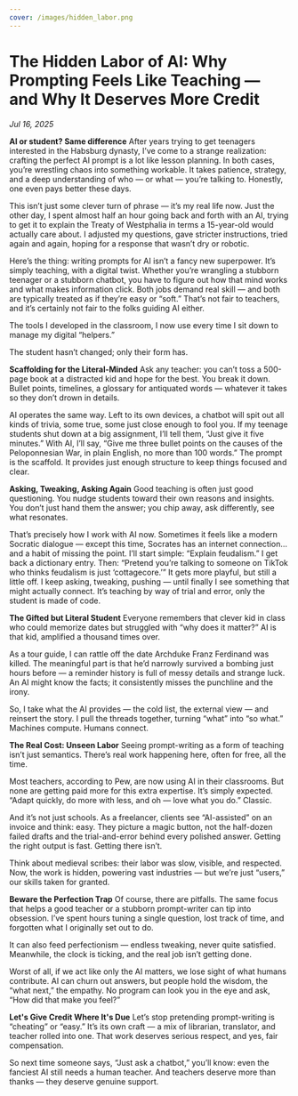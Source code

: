 ```yaml
---
cover: /images/hidden_labor.png
---
```


# The Hidden Labor of AI: Why Prompting Feels Like Teaching — and Why It Deserves More Credit

*Jul 16, 2025*


**AI or student? Same difference**
After years trying to get teenagers interested in the Habsburg dynasty, I’ve come to a strange realization: crafting the perfect AI prompt is a lot like lesson planning. In both cases, you’re wrestling chaos into something workable. It takes patience, strategy, and a deep understanding of who — or what — you’re talking to. Honestly, one even pays better these days.

This isn’t just some clever turn of phrase — it’s my real life now. Just the other day, I spent almost half an hour going back and forth with an AI, trying to get it to explain the Treaty of Westphalia in terms a 15-year-old would actually care about. I adjusted my questions, gave stricter instructions, tried again and again, hoping for a response that wasn’t dry or robotic.

Here’s the thing: writing prompts for AI isn’t a fancy new superpower. It’s simply teaching, with a digital twist. Whether you’re wrangling a stubborn teenager or a stubborn chatbot, you have to figure out how that mind works and what makes information click. Both jobs demand real skill — and both are typically treated as if they’re easy or “soft.” That’s not fair to teachers, and it’s certainly not fair to the folks guiding AI either.

The tools I developed in the classroom, I now use every time I sit down to manage my digital “helpers.”

The student hasn’t changed; only their form has.


**Scaffolding for the Literal-Minded**
Ask any teacher: you can’t toss a 500-page book at a distracted kid and hope for the best. You break it down. Bullet points, timelines, a glossary for antiquated words — whatever it takes so they don’t drown in details.

AI operates the same way. Left to its own devices, a chatbot will spit out all kinds of trivia, some true, some just close enough to fool you. If my teenage students shut down at a big assignment, I’ll tell them, “Just give it five minutes.” With AI, I’ll say, “Give me three bullet points on the causes of the Peloponnesian War, in plain English, no more than 100 words.” The prompt is the scaffold. It provides just enough structure to keep things focused and clear.


**Asking, Tweaking, Asking Again**
Good teaching is often just good questioning. You nudge students toward their own reasons and insights. You don’t just hand them the answer; you chip away, ask differently, see what resonates.

That’s precisely how I work with AI now. Sometimes it feels like a modern Socratic dialogue — except this time, Socrates has an internet connection… and a habit of missing the point. I’ll start simple: “Explain feudalism.” I get back a dictionary entry. Then: “Pretend you’re talking to someone on TikTok who thinks feudalism is just ‘cottagecore.’” It gets more playful, but still a little off. I keep asking, tweaking, pushing — until finally I see something that might actually connect. It’s teaching by way of trial and error, only the student is made of code.


**The Gifted but Literal Student**
Everyone remembers that clever kid in class who could memorize dates but struggled with “why does it matter?” AI is that kid, amplified a thousand times over.

As a tour guide, I can rattle off the date Archduke Franz Ferdinand was killed. The meaningful part is that he’d narrowly survived a bombing just hours before — a reminder history is full of messy details and strange luck. An AI might know the facts; it consistently misses the punchline and the irony.

So, I take what the AI provides — the cold list, the external view — and reinsert the story. I pull the threads together, turning “what” into “so what.” Machines compute. Humans connect.



**The Real Cost: Unseen Labor**
Seeing prompt-writing as a form of teaching isn’t just semantics. There’s real work happening here, often for free, all the time.

Most teachers, according to Pew, are now using AI in their classrooms. But none are getting paid more for this extra expertise. It’s simply expected. “Adapt quickly, do more with less, and oh — love what you do.” Classic.

And it’s not just schools. As a freelancer, clients see “AI-assisted” on an invoice and think: easy. They picture a magic button, not the half-dozen failed drafts and the trial-and-error behind every polished answer. Getting the right output is fast. Getting there isn’t.

Think about medieval scribes: their labor was slow, visible, and respected. Now, the work is hidden, powering vast industries — but we’re just “users,” our skills taken for granted.



**Beware the Perfection Trap**
Of course, there are pitfalls. The same focus that helps a good teacher or a stubborn prompt-writer can tip into obsession. I’ve spent hours tuning a single question, lost track of time, and forgotten what I originally set out to do.

It can also feed perfectionism — endless tweaking, never quite satisfied. Meanwhile, the clock is ticking, and the real job isn’t getting done.

Worst of all, if we act like only the AI matters, we lose sight of what humans contribute. AI can churn out answers, but people hold the wisdom, the “what next,” the empathy. No program can look you in the eye and ask, “How did that make you feel?”


**Let's Give Credit Where It's Due**
Let’s stop pretending prompt-writing is “cheating” or “easy.” It’s its own craft — a mix of librarian, translator, and teacher rolled into one. That work deserves serious respect, and yes, fair compensation.

So next time someone says, “Just ask a chatbot,” you’ll know: even the fanciest AI still needs a human teacher. And teachers deserve more than thanks — they deserve genuine support.
